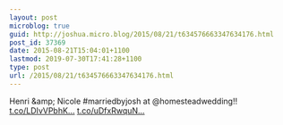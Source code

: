 ```yaml
---
layout: post
microblog: true
guid: http://joshua.micro.blog/2015/08/21/t634576663347634176.html
post_id: 37369
date: 2015-08-21T15:04:01+1100
lastmod: 2019-07-30T17:41:28+1100
type: post
url: /2015/08/21/t634576663347634176.html
---
```

Henri &amp;amp; Nicole #marriedbyjosh at @homesteadwedding!! [t.co/LDIvVPbhK...](http://t.co/LDIvVPbhKx) [t.co/uDfxRwquN...](http://t.co/uDfxRwquNU)
